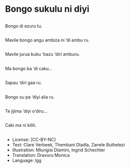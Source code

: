 # Bongo sukulu ni diyi

##
Bongo di ezuru tu.

##
Mavile bongo angu
ambiza ni ‘di ambu ru.

##
Mavile jurua buku ‘bazu
‘diri amburu.

##
Ma bongo ba ‘di caku...

##
Sapau ‘diri gaa ru.

##
Bongo su pa ‘diyi alia
ru.

##
Te jijima ‘diyi o'diru...

##
Caki ma ni kilili.

##
* License: [CC-BY-NC]
* Text: Clare Verbeek, Thembani Dladla, Zanele Buthelezi
* Illustration: Mlungisi Dlamini, Ingrid Schechter
* Translation: Dravuru Monica
* Language: lgg

